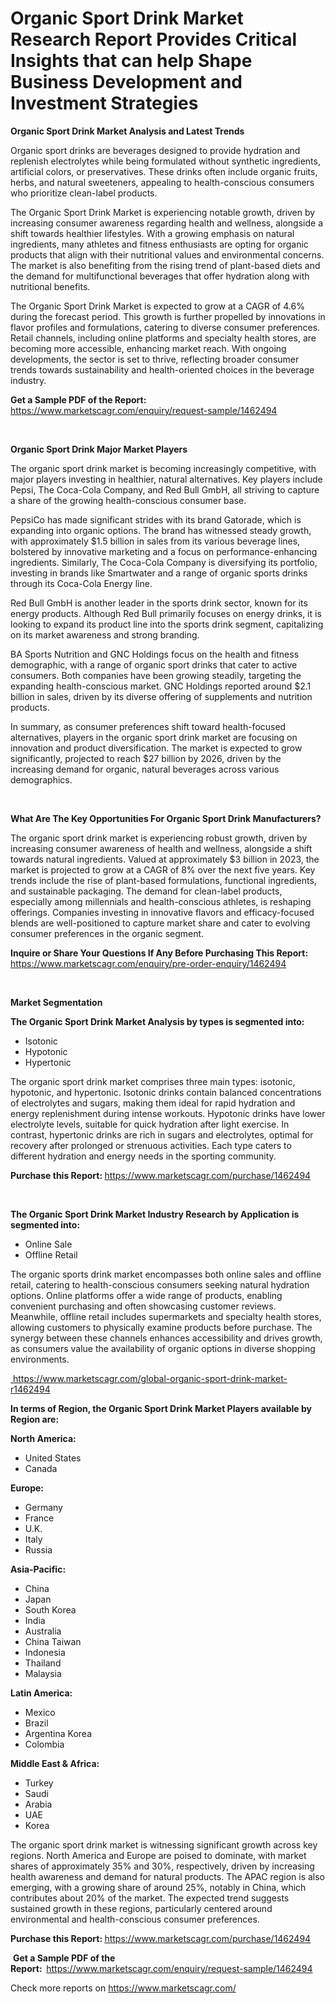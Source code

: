 <p><h1>Organic Sport Drink Market Research Report Provides Critical Insights that can help Shape Business Development and Investment Strategies</h1></p><p><strong>Organic Sport Drink Market Analysis and Latest Trends</strong></p>
<p><p>Organic sport drinks are beverages designed to provide hydration and replenish electrolytes while being formulated without synthetic ingredients, artificial colors, or preservatives. These drinks often include organic fruits, herbs, and natural sweeteners, appealing to health-conscious consumers who prioritize clean-label products.</p><p>The Organic Sport Drink Market is experiencing notable growth, driven by increasing consumer awareness regarding health and wellness, alongside a shift towards healthier lifestyles. With a growing emphasis on natural ingredients, many athletes and fitness enthusiasts are opting for organic products that align with their nutritional values and environmental concerns. The market is also benefiting from the rising trend of plant-based diets and the demand for multifunctional beverages that offer hydration along with nutritional benefits.</p><p>The Organic Sport Drink Market is expected to grow at a CAGR of 4.6% during the forecast period. This growth is further propelled by innovations in flavor profiles and formulations, catering to diverse consumer preferences. Retail channels, including online platforms and specialty health stores, are becoming more accessible, enhancing market reach. With ongoing developments, the sector is set to thrive, reflecting broader consumer trends towards sustainability and health-oriented choices in the beverage industry.</p></p>
<p><strong>Get a Sample PDF of the Report:&nbsp;</strong> <a href="https://www.marketscagr.com/enquiry/request-sample/1462494?utm_campaign=2566&utm_medium=2&utm_source=Github&utm_content=ia&utm_term=07042025&utm_id=organic-sport-drink">https://www.marketscagr.com/enquiry/request-sample/1462494</a></p>
<p>&nbsp;</p>
<p><strong>Organic Sport Drink Major Market Players</strong></p>
<p><p>The organic sport drink market is becoming increasingly competitive, with major players investing in healthier, natural alternatives. Key players include Pepsi, The Coca-Cola Company, and Red Bull GmbH, all striving to capture a share of the growing health-conscious consumer base.</p><p>PepsiCo has made significant strides with its brand Gatorade, which is expanding into organic options. The brand has witnessed steady growth, with approximately $1.5 billion in sales from its various beverage lines, bolstered by innovative marketing and a focus on performance-enhancing ingredients. Similarly, The Coca-Cola Company is diversifying its portfolio, investing in brands like Smartwater and a range of organic sports drinks through its Coca-Cola Energy line.</p><p>Red Bull GmbH is another leader in the sports drink sector, known for its energy products. Although Red Bull primarily focuses on energy drinks, it is looking to expand its product line into the sports drink segment, capitalizing on its market awareness and strong branding.</p><p>BA Sports Nutrition and GNC Holdings focus on the health and fitness demographic, with a range of organic sport drinks that cater to active consumers. Both companies have been growing steadily, targeting the expanding health-conscious market. GNC Holdings reported around $2.1 billion in sales, driven by its diverse offering of supplements and nutrition products.</p><p>In summary, as consumer preferences shift toward health-focused alternatives, players in the organic sport drink market are focusing on innovation and product diversification. The market is expected to grow significantly, projected to reach $27 billion by 2026, driven by the increasing demand for organic, natural beverages across various demographics.</p></p>
<p>&nbsp;</p>
<p><strong>What Are The Key Opportunities For Organic Sport Drink Manufacturers?</strong></p>
<p><p>The organic sport drink market is experiencing robust growth, driven by increasing consumer awareness of health and wellness, alongside a shift towards natural ingredients. Valued at approximately $3 billion in 2023, the market is projected to grow at a CAGR of 8% over the next five years. Key trends include the rise of plant-based formulations, functional ingredients, and sustainable packaging. The demand for clean-label products, especially among millennials and health-conscious athletes, is reshaping offerings. Companies investing in innovative flavors and efficacy-focused blends are well-positioned to capture market share and cater to evolving consumer preferences in the organic segment.</p></p>
<p><strong>Inquire or Share Your Questions If Any Before Purchasing This Report:</strong> <a href="https://www.marketscagr.com/enquiry/pre-order-enquiry/1462494?utm_campaign=2566&utm_medium=2&utm_source=Github&utm_content=ia&utm_term=07042025&utm_id=organic-sport-drink">https://www.marketscagr.com/enquiry/pre-order-enquiry/1462494</a></p>
<p>&nbsp;</p>
<p><strong>Market Segmentation</strong></p>
<p><strong>The Organic Sport Drink Market Analysis by types is segmented into:</strong></p>
<p><ul><li>Isotonic</li><li>Hypotonic</li><li>Hypertonic</li></ul></p>
<p><p>The organic sport drink market comprises three main types: isotonic, hypotonic, and hypertonic. Isotonic drinks contain balanced concentrations of electrolytes and sugars, making them ideal for rapid hydration and energy replenishment during intense workouts. Hypotonic drinks have lower electrolyte levels, suitable for quick hydration after light exercise. In contrast, hypertonic drinks are rich in sugars and electrolytes, optimal for recovery after prolonged or strenuous activities. Each type caters to different hydration and energy needs in the sporting community.</p></p>
<p><strong>Purchase this Report:&nbsp;</strong><a href="https://www.marketscagr.com/purchase/1462494?utm_campaign=2566&utm_medium=2&utm_source=Github&utm_content=ia&utm_term=07042025&utm_id=organic-sport-drink">https://www.marketscagr.com/purchase/1462494</a></p>
<p>&nbsp;</p>
<p><strong>The Organic Sport Drink Market Industry Research by Application is segmented into:</strong></p>
<p><ul><li>Online Sale</li><li>Offline Retail</li></ul></p>
<p><p>The organic sports drink market encompasses both online sales and offline retail, catering to health-conscious consumers seeking natural hydration options. Online platforms offer a wide range of products, enabling convenient purchasing and often showcasing customer reviews. Meanwhile, offline retail includes supermarkets and specialty health stores, allowing customers to physically examine products before purchase. The synergy between these channels enhances accessibility and drives growth, as consumers value the availability of organic options in diverse shopping environments.</p></p>
<p><a href="https://www.marketscagr.com/global-organic-sport-drink-market-r1462494?utm_campaign=2566&utm_medium=2&utm_source=Github&utm_content=ia&utm_term=07042025&utm_id=organic-sport-drink">&nbsp;https://www.marketscagr.com/global-organic-sport-drink-market-r1462494</a></p>
<p><strong>In terms of Region, the Organic Sport Drink Market Players available by Region are:</strong></p>
<p>
    <p> <strong> North America: </strong>
        <ul>
            <li>United States</li>
            <li>Canada</li>
        </ul>
        </p> 
    <p> <strong> Europe: </strong>
        <ul>
            <li>Germany</li>
            <li>France</li>
            <li>U.K.</li>
            <li>Italy</li>
            <li>Russia</li>
        </ul>
        </p> 
    <p> <strong> Asia-Pacific: </strong>
        <ul>
            <li>China</li>
            <li>Japan</li>
            <li>South Korea</li>
            <li>India</li>
            <li>Australia</li>
            <li>China Taiwan</li>
            <li>Indonesia</li>
            <li>Thailand</li>
            <li>Malaysia</li>
        </ul>
        </p> 
    <p> <strong> Latin America: </strong>
        <ul>
            <li>Mexico</li>
            <li>Brazil</li>
            <li>Argentina Korea</li>
            <li>Colombia</li>
        </ul>
        </p> 
    <p> <strong> Middle East & Africa: </strong>
        <ul>
            <li>Turkey</li>
            <li>Saudi</li>
            <li>Arabia</li>
            <li>UAE</li>
            <li>Korea</li>
        </ul>
    </p>
    </p>
<p><p>The organic sport drink market is witnessing significant growth across key regions. North America and Europe are poised to dominate, with market shares of approximately 35% and 30%, respectively, driven by increasing health awareness and demand for natural products. The APAC region is also emerging, with a growing share of around 25%, notably in China, which contributes about 20% of the market. The expected trend suggests sustained growth in these regions, particularly centered around environmental and health-conscious consumer preferences.</p></p>
<p><strong>Purchase this Report: </strong><a href="https://www.marketscagr.com/purchase/1462494?utm_campaign=2566&utm_medium=2&utm_source=Github&utm_content=ia&utm_term=07042025&utm_id=organic-sport-drink">https://www.marketscagr.com/purchase/1462494</a></p>
<p>&nbsp;<strong>Get a Sample PDF of the Report:&nbsp;&nbsp;</strong><a href="https://www.marketscagr.com/enquiry/request-sample/1462494?utm_campaign=2566&utm_medium=2&utm_source=Github&utm_content=ia&utm_term=07042025&utm_id=organic-sport-drink">https://www.marketscagr.com/enquiry/request-sample/1462494</a></p>
<p><strong></strong></p>
<p>Check more reports on <a href="https://www.marketscagr.com/?utm_campaign=2566&utm_medium=2&utm_source=Github&utm_content=ia&utm_term=07042025&utm_id=organic-sport-drink">https://www.marketscagr.com/</a></p>